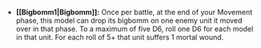 - **[[Bigbomm1\|Bigbomm]]:** Once per battle, at the end of your Movement phase, this model can drop its bigbomm on one enemy unit it moved over in that phase. To a maximum of five D6, roll one D6 for each model in that unit. For each roll of 5+ that unit suffers 1 mortal wound.